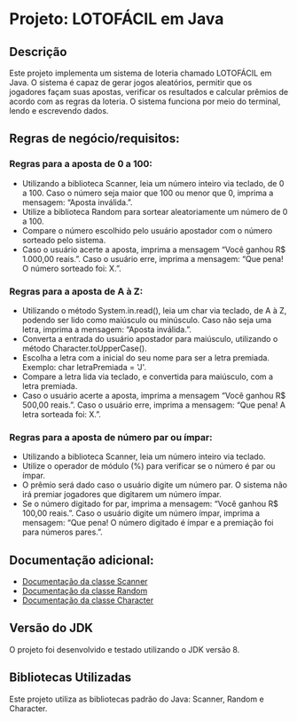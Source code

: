 # Projeto: LOTOFÁCIL em Java

## Descrição
Este projeto implementa um sistema de loteria chamado LOTOFÁCIL em Java. O sistema é capaz de gerar jogos aleatórios, permitir que os jogadores façam suas apostas, verificar os resultados e calcular prêmios de acordo com as regras da loteria. O sistema funciona por meio do terminal, lendo e escrevendo dados.

## Regras de negócio/requisitos:

### Regras para a aposta de 0 a 100:
- Utilizando a biblioteca Scanner, leia um número inteiro via teclado, de 0 a 100. Caso o número seja maior que 100 ou menor que 0, imprima a mensagem: “Aposta inválida.”.
- Utilize a biblioteca Random para sortear aleatoriamente um número de 0 a 100.
- Compare o número escolhido pelo usuário apostador com o número sorteado pelo sistema.
- Caso o usuário acerte a aposta, imprima a mensagem “Você ganhou R$ 1.000,00 reais.”. Caso o usuário erre, imprima a mensagem: “Que pena! O número sorteado foi: X.”.

### Regras para a aposta de A à Z:
- Utilizando o método System.in.read(), leia um char via teclado, de A à Z, podendo ser lido como maiúsculo ou minúsculo. Caso não seja uma letra, imprima a mensagem: “Aposta inválida.”.
- Converta a entrada do usuário apostador para maiúsculo, utilizando o método Character.toUpperCase().
- Escolha a letra com a inicial do seu nome para ser a letra premiada. Exemplo: char letraPremiada = 'J'.
- Compare a letra lida via teclado, e convertida para maiúsculo, com a letra premiada.
- Caso o usuário acerte a aposta, imprima a mensagem “Você ganhou R$ 500,00 reais.”. Caso o usuário erre, imprima a mensagem: “Que pena! A letra sorteada foi: X.”.

### Regras para a aposta de número par ou ímpar:
- Utilizando a biblioteca Scanner, leia um número inteiro via teclado.
- Utilize o operador de módulo (%) para verificar se o número é par ou ímpar.
- O prêmio será dado caso o usuário digite um número par. O sistema não irá premiar jogadores que digitarem um número ímpar.
- Se o número digitado for par, imprima a mensagem: “Você ganhou R$ 100,00 reais.”. Caso o usuário digite um número ímpar, imprima a mensagem: “Que pena! O número digitado é ímpar e a premiação foi para números pares.”.

## Documentação adicional:
- [Documentação da classe Scanner](https://docs.oracle.com/javase/8/docs/api/java/util/Scanner.html)
- [Documentação da classe Random](https://docs.oracle.com/javase/8/docs/api/java/util/Random.html)
- [Documentação da classe Character](https://docs.oracle.com/javase/8/docs/api/java/lang/Character.html)

## Versão do JDK
O projeto foi desenvolvido e testado utilizando o JDK versão 8.

## Bibliotecas Utilizadas
Este projeto utiliza as bibliotecas padrão do Java: Scanner, Random e Character.


